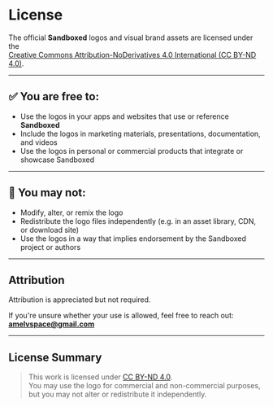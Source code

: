 # License

The official **Sandboxed** logos and visual brand assets are licensed under the  
[Creative Commons Attribution-NoDerivatives 4.0 International (CC BY-ND 4.0)](https://creativecommons.org/licenses/by-nd/4.0/).

---

## ✅ You are free to:

- Use the logos in your apps and websites that use or reference **Sandboxed**
- Include the logos in marketing materials, presentations, documentation, and videos
- Use the logos in personal or commercial products that integrate or showcase Sandboxed

---

## 🚫 You may not:

- Modify, alter, or remix the logo
- Redistribute the logo files independently (e.g. in an asset library, CDN, or download site)
- Use the logos in a way that implies endorsement by the Sandboxed project or authors

---

## Attribution

Attribution is appreciated but not required.

If you're unsure whether your use is allowed, feel free to reach out:
**amelvspace@gmail.com**

---

## License Summary

> This work is licensed under [CC BY-ND 4.0](https://creativecommons.org/licenses/by-nd/4.0/).  
> You may use the logo for commercial and non-commercial purposes, but you may not alter or redistribute it independently.
